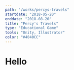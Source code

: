 ```yaml
---
path: "/works/percys-travels"
startdate: "2018-05-20"
enddate: "2018-08-20"
title: "Percy's Travels"
type: "Educational Game"
tools: "Unity, Illustrator"
color: "#4040CC"
---
```


# Hello